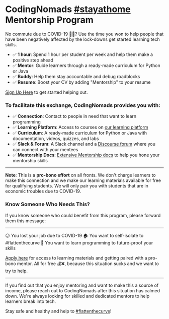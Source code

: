 # CodingNomads [#stayathome](https://twitter.com/search?q=%23stayathome) Mentorship Program

No commute due to COVID-19 🚗❌? Use the time you won to help people that have been negatively affected by the lock-downs get started learning tech skills.

- ✅ **1 hour**: Spend 1 hour per student per week and help them make a positive step ahead
- ✅ **Mentor**: Guide learners through a ready-made curriculum for Python or Java
- ✅ **Buddy**: Help them stay accountable and debug roadblocks
- ✅ **Resume**: Boost your CV by adding "Mentorship" to your resume

[Sign Up Here](https://codingnomads.github.io/stayathome-mentorship/index.html) to get started helping out.

### To facilitate this exchange, CodingNomads provides you with:

- ✅ **Connection**: Contact to people in need that want to learn programming
- ✅ **Learning Platform**: Access to courses on [our learning platform](https://platform.codingnomads.co/learn/)
- ✅ **Curriculum**: A ready-made curriculum for Python or Java with documentation, videos, quizzes, and labs
- ✅ **Slack & Forum**: A Slack channel and a [Discourse forum](http://forum.codingnomads.co/) where you can connect with your mentees
- ✅ **Mentorship Docs**: [Extensive Mentorship docs](https://codingnomads.github.io/mentor-docs/04_how_to_mentor/) to help you hone your mentorship skills 

---

**Note**: This is a **pro-bono effort** on all fronts. We don't charge learners to make this connection and we make our learning materials available for free for qualifying students. We will only pair you with students that are in economic troubles due to COVID-19.

### Know Someone Who Needs This?

If you know someone who could benefit from this program, please forward them this message:

---

😕 You lost your job due to COVID-19
🏠 You want to self-isolate to #flattenthecurve
🤖 You want to learn programming to future-proof your skills

[Apply here](https://codingnomads.github.io/stayathome-mentorship/students.html) for access to learning materials and getting paired with a pro-bono mentor. All for free 💰❌, because this situation sucks and we want to try to help.

---

If you find out that you enjoy mentoring and want to make this a source of income,
please reach out to CodingNomads after this situation has calmed down. We're always looking for skilled and dedicated mentors to help learners break into tech.

Stay safe and healthy and help to [#flattenthecurve](https://twitter.com/search?q=%23flattenthecurve)!
